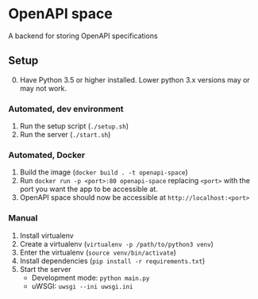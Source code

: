 # OpenAPI space
A backend for storing OpenAPI specifications

## Setup
0. Have Python 3.5 or higher installed. Lower python 3.x versions may or may not work.

### Automated, dev environment
1. Run the setup script (`./setup.sh`)
2. Run the server (`./start.sh`)

### Automated, Docker
1. Build the image (`docker build . -t openapi-space`)
2. Run  `docker run -p <port>:80 openapi-space` replacing `<port>` with the port you want the app to be accessible at.
3. OpenAPI space should now be accessible at `http://localhost:<port>`

### Manual
1. Install virtualenv
2. Create a virtualenv (`virtualenv -p /path/to/python3 venv`)
3. Enter the virtualenv (`source venv/bin/activate`)
4. Install dependencies (`pip install -r requirements.txt`)
5. Start the server
   * Development mode: `python main.py`
   * uWSGI: `uwsgi --ini uwsgi.ini`
